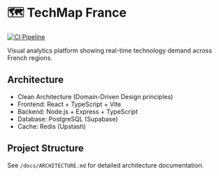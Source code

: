 # 🗺️ TechMap France

[![CI Pipeline](https://github.com/achrefGT/techmap-france/actions/workflows/ci.yml/badge.svg)](https://github.com/VOTRE-USERNAME/techmap-france/actions/workflows/ci.yml)

Visual analytics platform showing real-time technology demand across French regions.

## Architecture

- Clean Architecture (Domain-Driven Design principles)
- Frontend: React + TypeScript + Vite
- Backend: Node.js + Express + TypeScript
- Database: PostgreSQL (Supabase)
- Cache: Redis (Upstash)

## Project Structure

See `/docs/ARCHITECTURE.md` for detailed architecture documentation.
